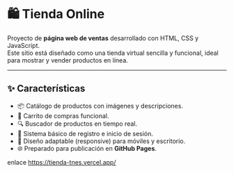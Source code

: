 # 🛍️ Tienda Online

Proyecto de **página web de ventas** desarrollado con HTML, CSS y JavaScript.  
Este sitio está diseñado como una tienda virtual sencilla y funcional, ideal para mostrar y vender productos en línea.

---

## ✨ Características

- 📦 Catálogo de productos con imágenes y descripciones.  
- 🛒 Carrito de compras funcional.  
- 🔍 Buscador de productos en tiempo real.  
- 👤 Sistema básico de registro e inicio de sesión.  
- 📱 Diseño adaptable (responsive) para móviles y escritorio.  
- 🌐 Preparado para publicación en **GitHub Pages**.  

enlace https://tienda-tnes.vercel.app/


